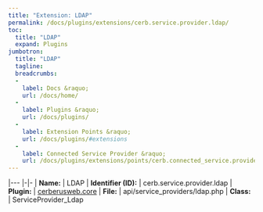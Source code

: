 ```yaml
---
title: "Extension: LDAP"
permalink: /docs/plugins/extensions/cerb.service.provider.ldap/
toc:
  title: "LDAP"
  expand: Plugins
jumbotron:
  title: "LDAP"
  tagline: 
  breadcrumbs:
  -
    label: Docs &raquo;
    url: /docs/home/
  -
    label: Plugins &raquo;
    url: /docs/plugins/
  -
    label: Extension Points &raquo;
    url: /docs/plugins/#extensions
  -
    label: Connected Service Provider &raquo;
    url: /docs/plugins/extensions/points/cerb.connected_service.provider
---
```


|---
|-|-
| **Name:** | LDAP
| **Identifier (ID):** | cerb.service.provider.ldap
| **Plugin:** | [cerberusweb.core](/docs/plugins/cerberusweb.core/)
| **File:** | api/service_providers/ldap.php
| **Class:** | ServiceProvider_Ldap

